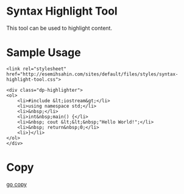 # Syntax Highlight Tool

<p>This tool can be used to highlight content.</p>

# Sample Usage
```
<link rel="stylesheet" href="http://esemihsahin.com/sites/default/files/styles/syntax-highlight-tool.css">

<div class="dp-highlighter">
<ol>
	<li>#include &lt;iostream&gt;</li>
	<li>using namespace std;</li>
	<li>&nbsp;</li>
	<li>int&nbsp;main() {</li>
	<li>&nbsp; cout &lt;&lt;&nbsp;"Hello World!";</li>
	<li>&nbsp; return&nbsp;0;</li>
	<li>}</li>
</ol>
</div>

```
# Copy

<a href="http://esemihsahin.com/sites/default/files/styles/syntax-highlight-tool.css" target="_blank">go copy</a>
